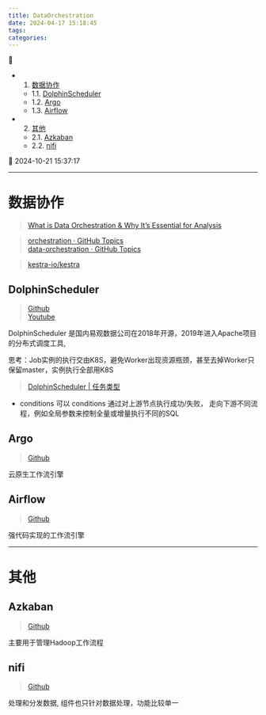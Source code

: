 ```yaml
---
title: DataOrchestration
date: 2024-04-17 15:18:45
tags: 
categories: 
---
```


💠

- 1. [数据协作](#数据协作)
    - 1.1. [DolphinScheduler](#dolphinscheduler)
    - 1.2. [Argo](#argo)
    - 1.3. [Airflow](#airflow)
- 2. [其他](#其他)
    - 2.1. [Azkaban](#azkaban)
    - 2.2. [nifi](#nifi)

💠 2024-10-21 15:37:17
****************************************
# 数据协作
> [What is Data Orchestration & Why It’s Essential for Analysis](https://segment.com/resources/data-strategy/what-is-data-orchestration/)

> [orchestration · GitHub Topics](https://github.com/topics/orchestration)  
> [data-orchestration · GitHub Topics](https://github.com/topics/data-orchestration)  

> [kestra-io/kestra](https://github.com/kestra-io/kestra)  

## DolphinScheduler
> [Github](https://github.com/apache/dolphinscheduler)  
> [Youtube](https://www.youtube.com/@apachedolphinscheduler)  

DolphinScheduler 是国内易观数据公司在2018年开源，2019年进入Apache项目的分布式调度工具,

思考：Job实例的执行交由K8S，避免Worker出现资源瓶颈，甚至去掉Worker只保留master，实例执行全部用K8S

> [DolphinScheduler | 任务类型](https://dolphinscheduler.apache.org/zh-cn/docs/3.2.2/%E5%8A%9F%E8%83%BD%E4%BB%8B%E7%BB%8D_menu/%E4%BB%BB%E5%8A%A1%E7%B1%BB%E5%9E%8B_menu)  
- conditions 可以 conditions 通过对上游节点执行成功/失败， 走向下游不同流程，例如全局参数来控制全量或增量执行不同的SQL

## Argo
> [Github](https://github.com/argoproj/argo-workflows)

云原生工作流引擎

## Airflow
> [Github](https://github.com/apache/airflow)  

强代码实现的工作流引擎

************************

# 其他
## Azkaban
> [Github](https://github.com/azkaban/azkaban)  

主要用于管理Hadoop工作流程

## nifi
> [Github](https://github.com/apache/nifi)  

处理和分发数据, 组件也只针对数据处理，功能比较单一
